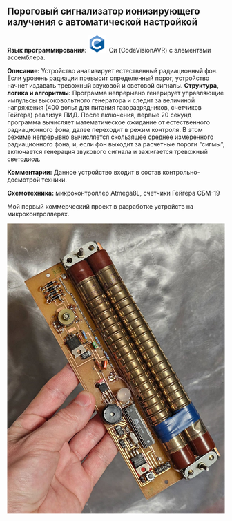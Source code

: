 ## Пороговый сигнализатор ионизирующего излучения с автоматической настройкой

**Язык программирования:** <img src="https://github.com/devicons/devicon/blob/master/icons/c/c-original.svg" title="C" alt="C" width="40" height="40"/>&nbsp; Си (CodeVisionAVR) с элементами ассемблера.

**Описание:** Устройство анализирует естественный радиационный фон. Если уровень радиации превысит определенный порог, устройство начнет издавать тревожный звуковой и световой сигналы.
**Структура, логика и алгоритмы:** Программа непрерывно генерирует управляющие импульсы высоковольтного генератора и следит за величиной напряжения (400 вольт для питания газоразрядников, счетчиков Гейгера) реализуя ПИД. После включения, первые 20 секунд программа вычисляет математическое ожидание от естественного радиационного фона, далее переходит в режим контроля. В этом режиме непрерывно вычисляется скользящее среднее измеренного радиационного фона, и, если фон выходит за расчетные пороги "сигмы", включается генерация звукового сигнала и зажигается тревожный светодиод. 

**Комментарии:** Данное устройство входит в состав контрольно-досмотрой техники.

**Схемотехника:** микроконтроллер Atmega8L, счетчики Гейгера СБМ-19
  
 Мой первый коммерческий проект в разработке устройств на микроконтроллерах.

 ![Внешний вид устройства сигрализатора ионизирующего излучения](https://github.com/Dangerwind/RadiationControl/blob/main/img/RadiationControl.jpg)

